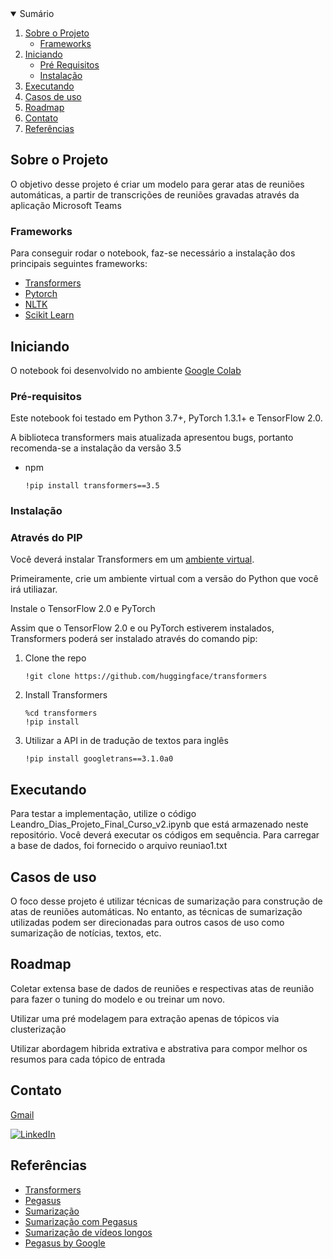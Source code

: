 <!-- PROJECT SHIELDS -->
<!--
*** I'm using markdown "reference style" links for readability.
*** Reference links are enclosed in brackets [ ] instead of parentheses ( ).
*** See the bottom of this document for the declaration of the reference variables
*** for contributors-url, forks-url, etc. This is an optional, concise syntax you may use.
*** https://www.markdownguide.org/basic-syntax/#reference-style-links
-->



<!-- TABELA DE CONTEÚDOS -->
<details open="open">
  <summary>Sumário</summary>
  <ol>
    <li>
      <a href="#about-the-project">Sobre o Projeto</a>
      <ul>
        <li><a href="#built-with">Frameworks</a></li>
      </ul>
    </li>
    <li>
      <a href="#getting-started">Iniciando</a>
      <ul>
        <li><a href="#prerequisites">Pré Requisitos</a></li>
        <li><a href="#installation">Instalação</a></li>
      </ul>
    </li>
    <li><a href="#run">Executando</a></li>
    <li><a href="#usecases">Casos de uso</a></li>
    <li><a href="#roadmap">Roadmap</a></li>
    <li><a href="#contact">Contato</a></li>
    <li><a href="#acknowledgements">Referências</a></li>
  </ol>
</details>



<!-- ABOUT THE PROJECT -->
## Sobre o Projeto

O objetivo desse projeto é criar um modelo para gerar atas de reuniões automáticas, a partir de transcrições de reuniões gravadas através da aplicação Microsoft Teams 

### Frameworks

Para conseguir rodar o notebook, faz-se necessário a instalação dos principais seguintes frameworks:

* [Transformers](https://github.com/huggingface/transformers)
* [Pytorch](https://pytorch.org/)
* [NLTK](https://www.nltk.org/)
* [Scikit Learn](https://scikit-learn.org/)


<!-- GETTING STARTED -->
## Iniciando

O notebook foi desenvolvido no ambiente [Google Colab](https://colab.research.google.com/github/tensorflow/examples/blob/master/courses/udacity_intro_to_tensorflow_for_deep_learning/l01c01_introduction_to_colab_and_python.ipynb)

### Pré-requisitos

Este notebook foi testado em Python 3.7+, PyTorch 1.3.1+ e TensorFlow 2.0.

A biblioteca transformers mais atualizada apresentou bugs, portanto recomenda-se a instalação da versão 3.5
* npm
  ```
  !pip install transformers==3.5
  ```

### Instalação

### Através do PIP


Você deverá instalar Transformers em um [ambiente virtual](https://docs.python.org/3/library/venv.html). 

Primeiramente, crie um ambiente virtual com a versão do Python que você irá utiliazar.

Instale o TensorFlow 2.0 e PyTorch

Assim que o TensorFlow 2.0 e ou PyTorch estiverem instalados, Transformers poderá ser instalado através do comando pip:


1. Clone the repo
   ```
   !git clone https://github.com/huggingface/transformers
   ```
2. Install Transformers
   ```
   %cd transformers
   !pip install
   ```
3. Utilizar a API in de tradução de textos para inglês
   ```
   !pip install googletrans==3.1.0a0
   ```


<!-- RUN -->
## Executando

Para testar a implementação, utilize o código Leandro_Dias_Projeto_Final_Curso_v2.ipynb que está armazenado neste repositório. Você deverá executar os códigos em sequência. Para carregar a base de dados, foi fornecido o arquivo reuniao1.txt


<!-- USECASES -->
## Casos de uso

O foco desse projeto é utilizar técnicas de sumarização para construção de atas de reuniões automáticas. No entanto, as técnicas de sumarização utilizadas podem ser direcionadas para outros casos de uso como sumarização de notícias, textos, etc.


<!-- ROADMAP -->
## Roadmap

Coletar extensa base de dados de reuniões e respectivas atas de reunião para fazer o tuning do modelo e ou treinar um novo.

Utilizar uma pré modelagem para extração apenas de tópicos via clusterização

Utilizar abordagem hibrida extrativa e abstrativa para compor melhor os resumos para cada tópico de entrada


<!-- CONTACT -->
## Contato

[Gmail](lecunhad@gmail.com)

[![LinkedIn][linkedin-shield]](https://www.linkedin.com/in/leandro-dias-6a446115a/)


<!-- ACKNOWLEDGEMENTS -->
## Referências

* [Transformers](https://huggingface.co/transformers/)
* [Pegasus](https://arxiv.org/pdf/1912.08777.pdf)
* [Sumarização](https://www.analyticsvidhya.com/blog/2019/06/comprehensive-guide-text-summarization-using-deep-learning-python/)
* [Sumarização com Pegasus](https://chetanambi.medium.com/generate-summaries-using-googles-pegasus-library-772633a161c2)
* [Sumarização de vídeos longos](https://www.researchgate.net/publication/316948434_Semantic_Text_Summarization_of_Long_Videos)
* [Pegasus by Google](https://ai.googleblog.com/2020/06/pegasus-state-of-art-model-for.htm)


<!-- MARKDOWN LINKS & IMAGES -->
<!-- https://www.markdownguide.org/basic-syntax/#reference-style-links -->

[linkedin-shield]: https://img.shields.io/badge/-LinkedIn-black.svg?style=for-the-badge&logo=linkedin&colorB=555

